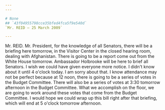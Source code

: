```yaml
---
---

# None
## `43f04955798cce35bfed4fca5f9e540d`
`Mr. REID — 25 March 2009`

---
```



Mr. REID. Mr. President, for the knowledge of all Senators, there 
will be a briefing here tomorrow, in the Visitor Center in the closed 
hearing room, dealing with Afghanistan. There is going to be a report 
come out from the White House tomorrow. Ambassador Holbrooke will be 
here to brief all Senators. I wish we could have given everyone more 
notice. I didn't know about it until 4 o'clock today. I am sorry about 
that. I know attendance may not be perfect because at 12 noon, there is 
going to be a series of votes in the Budget Committee. There will also 
be a series of votes at 3:30 tomorrow afternoon in the Budget 
Committee. What we accomplish on the floor, we are going to work around 
these votes that come from the Budget Committee. I would hope we could 
wrap up this bill right after that briefing, which will end at 5 
o'clock tomorrow afternoon.